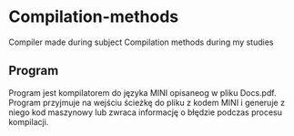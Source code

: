 # Compilation-methods
Compiler made during subject Compilation methods during my studies

## Program
Program jest kompilatorem do języka MINI opisaneog w pliku Docs.pdf.
Program przyjmuje na wejściu ścieżkę do pliku z kodem MINI i generuje z niego kod maszynowy lub zwraca informację o błędzie podczas procesu kompilacji.